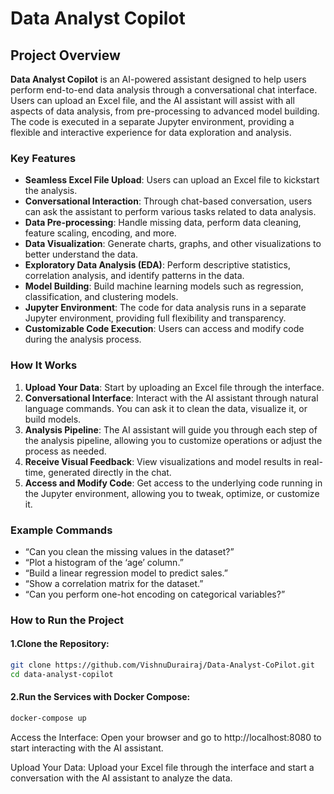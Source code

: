 # **Data Analyst Copilot**

## **Project Overview**
**Data Analyst Copilot** is an AI-powered assistant designed to help users perform end-to-end data analysis through a conversational chat interface. Users can upload an Excel file, and the AI assistant will assist with all aspects of data analysis, from pre-processing to advanced model building. The code is executed in a separate Jupyter environment, providing a flexible and interactive experience for data exploration and analysis.

### **Key Features**
- **Seamless Excel File Upload**: Users can upload an Excel file to kickstart the analysis.
- **Conversational Interaction**: Through chat-based conversation, users can ask the assistant to perform various tasks related to data analysis.
- **Data Pre-processing**: Handle missing data, perform data cleaning, feature scaling, encoding, and more.
- **Data Visualization**: Generate charts, graphs, and other visualizations to better understand the data.
- **Exploratory Data Analysis (EDA)**: Perform descriptive statistics, correlation analysis, and identify patterns in the data.
- **Model Building**: Build machine learning models such as regression, classification, and clustering models.
- **Jupyter Environment**: The code for data analysis runs in a separate Jupyter environment, providing full flexibility and transparency.
- **Customizable Code Execution**: Users can access and modify code during the analysis process.

### **How It Works**
1. **Upload Your Data**: Start by uploading an Excel file through the interface.
2. **Conversational Interface**: Interact with the AI assistant through natural language commands. You can ask it to clean the data, visualize it, or build models.
3. **Analysis Pipeline**: The AI assistant will guide you through each step of the analysis pipeline, allowing you to customize operations or adjust the process as needed.
4. **Receive Visual Feedback**: View visualizations and model results in real-time, generated directly in the chat.
5. **Access and Modify Code**: Get access to the underlying code running in the Jupyter environment, allowing you to tweak, optimize, or customize it.

### **Example Commands**
- “Can you clean the missing values in the dataset?”
- “Plot a histogram of the ‘age’ column.”
- “Build a linear regression model to predict sales.”
- “Show a correlation matrix for the dataset.”
- “Can you perform one-hot encoding on categorical variables?”

### **How to Run the Project**

#### **1.Clone the Repository:**

```bash
git clone https://github.com/VishnuDurairaj/Data-Analyst-CoPilot.git
cd data-analyst-copilot
```

#### **2.Run the Services with Docker Compose:**
```bash
docker-compose up
```

Access the Interface: Open your browser and go to http://localhost:8080 to start interacting with the AI assistant.

Upload Your Data: Upload your Excel file through the interface and start a conversation with the AI assistant to analyze the data.
